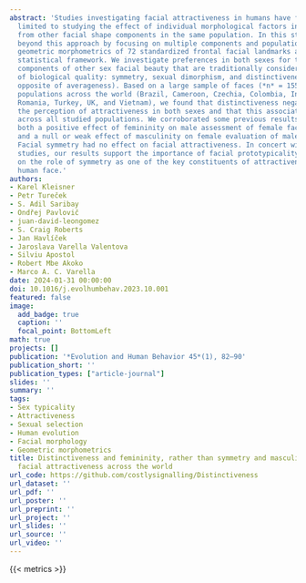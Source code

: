```yaml
---
abstract: 'Studies investigating facial attractiveness in humans have frequently been
  limited to studying the effect of individual morphological factors in isolation
  from other facial shape components in the same population. In this study, we go
  beyond this approach by focusing on multiple components and populations while combining
  geometric morphometrics of 72 standardized frontal facial landmarks and a Bayesian
  statistical framework. We investigate preferences in both sexes for three structural
  components of other sex facial beauty that are traditionally considered indicators
  of biological quality: symmetry, sexual dimorphism, and distinctiveness (i.e., the
  opposite of averageness). Based on a large sample of faces (*n* = 1550) from 10
  populations across the world (Brazil, Cameroon, Czechia, Colombia, India, Namibia,
  Romania, Turkey, UK, and Vietnam), we found that distinctiveness negatively affects
  the perception of attractiveness in both sexes and that this association is stable
  across all studied populations. We corroborated some previous results indicating
  both a positive effect of femininity on male assessment of female facial beauty
  and a null or weak effect of masculinity on female evaluation of male facial attractiveness.
  Facial symmetry had no effect on facial attractiveness. In concert with other recent
  studies, our results support the importance of facial prototypicality but cast doubt
  on the role of symmetry as one of the key constituents of attractiveness in the
  human face.'
authors:
- Karel Kleisner
- Petr Tureček
- S. Adil Saribay
- Ondřej Pavlovič
- juan-david-leongomez
- S. Craig Roberts
- Jan Havlíček
- Jaroslava Varella Valentova
- Silviu Apostol
- Robert Mbe Akoko
- Marco A. C. Varella
date: 2024-01-31 00:00:00
doi: 10.1016/j.evolhumbehav.2023.10.001
featured: false
image:
  add_badge: true
  caption: ''
  focal_point: BottomLeft
math: true
projects: []
publication: '*Evolution and Human Behavior 45*(1), 82–90'
publication_short: ''
publication_types: ["article-journal"]
slides: ''
summary: ''
tags:
- Sex typicality
- Attractiveness
- Sexual selection
- Human evolution
- Facial morphology
- Geometric morphometrics
title: Distinctiveness and femininity, rather than symmetry and masculinity, affect
  facial attractiveness across the world
url_code: https://github.com/costlysignalling/Distinctiveness
url_dataset: ''
url_pdf: ''
url_poster: ''
url_preprint: ''
url_project: ''
url_slides: ''
url_source: ''
url_video: ''
---
```

{{< metrics >}}
